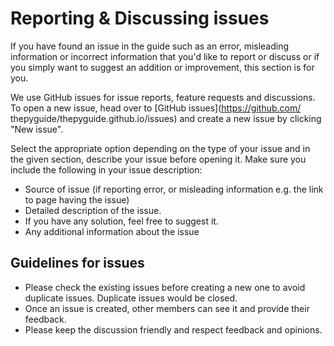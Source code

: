 # Reporting & Discussing issues
If you have found an issue in the guide such as an error, misleading
information or incorrect information that you'd like to report
or discuss or if you simply want to suggest an addition or improvement,
this section is for you.

We use GitHub issues for issue reports, feature requests and discussions.
To open a new issue, head over to [GitHub issues](https://github.com/
thepyguide/thepyguide.github.io/issues) and create a new issue by clicking 
"New issue".

Select the appropriate option depending on the type of your issue and
in the given section, describe your issue before opening it. Make sure
you include the following in your issue description:

- Source of issue (if reporting error, or misleading information e.g. the link to page having the issue)
- Detailed description of the issue.
- If you have any solution, feel free to suggest it.
- Any additional information about the issue

## Guidelines for issues
- Please check the existing issues before creating a new one to avoid
  duplicate issues. Duplicate issues would be closed.
- Once an issue is created, other members can see it and provide their
  feedback.
- Please keep the discussion friendly and respect feedback and opinions.
